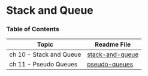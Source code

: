 # Stack and Queue

### Table of Contents

| Topic | Readme File |
|---|---|
| ch 10 - Stack and Queue | [stack-and-queue](./readme/ch10.md) |
| ch 11 - Pseudo Queues | [pseudo-queues](./readme/ch11.md) |
